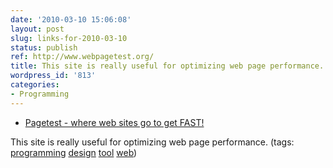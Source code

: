 ```yaml
---
date: '2010-03-10 15:06:08'
layout: post
slug: links-for-2010-03-10
status: publish
ref: http://www.webpagetest.org/
title: This site is really useful for optimizing web page performance.
wordpress_id: '813'
categories:
- Programming
---
```


  * [Pagetest - where web sites go to get FAST!](http://www.webpagetest.org/)


This site is really useful for optimizing web page performance. (tags: [programming](http://delicious.com/eob/programming) [design](http://delicious.com/eob/design) [tool](http://delicious.com/eob/tool) [web](http://delicious.com/eob/web))



